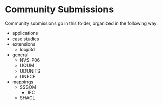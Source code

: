 # Community Submissions
Community submissions go in this folder, organized in the following way:

- applications
- case studies
- extensions
  - loop3d
- general
  - NVS-P06
  - UCUM
  - UDUNITS
  - UNECE
- mappings
  - SSSOM
    - IFC
  - SHACL

